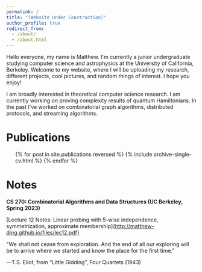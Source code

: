 ```yaml
---
permalink: /
title: "(Website Under Construction)"
author_profile: true
redirect_from: 
  - /about/
  - /about.html
---
```


Hello everyone, my name is Matthew. I'm currently a junior undergraduate studying computer science and astrophysics at the University of California, Berkeley. Welcome to my website, where I will be uploading my research, different projects, cool pictures, and random things of interest. I hope you enjoy!

I am broadly interested in theoretical computer science research. I am currently working on proving complexity results of quantum Hamiltonians. In the past I've worked on combinatorial graph algorithms, distributed protocols, and streaming algorithms.

Publications
======
  <ul>{% for post in site.publications reversed %}
    {% include archive-single-cv.html %}
  {% endfor %}</ul>

Notes
======
**CS 270: Combinatorial Algorithms and Data Structures (UC Berkeley, Spring 2023)**

[Lecture 12 Notes: Linear probing with 5-wise independence, symmetrization, approximate membership]{http://matthew-ding.github.io/files/lec12.pdf}


"We shall not cease from exploration. And the end of all our exploring will be to arrive where we started and know the place for the first time."

—T.S. Eliot, from “Little Gidding”, Four Quartets (1943)